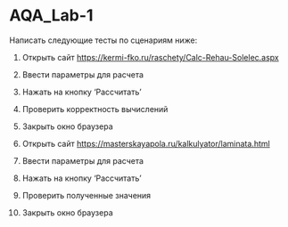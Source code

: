 # AQA_Lab-1

Написать следующие тесты по сценариям ниже:

1. Открыть сайт https://kermi-fko.ru/raschety/Calc-Rehau-Solelec.aspx 
2. Ввести параметры для расчета
3. Нажать на кнопку ‘Рассчитать’
4. Проверить корректность вычислений
5. Закрыть окно браузера

1. Открыть сайт https://masterskayapola.ru/kalkulyator/laminata.html
2. Ввести параметры для расчета
3. Нажать на кнопку ‘Рассчитать’
4. Проверить полученные значения
5. Закрыть окно браузера